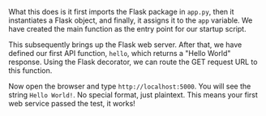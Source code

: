 What this does is it first imports the Flask package in `app.py`, then it
instantiates a Flask object, and finally, it assigns it to the `app` variable.
We have created the main function as the entry point for our startup script.

This subsequently brings up the Flask web server. After that, we have defined
our first API function, `hello`, which returns a "Hello World" response. Using
the Flask decorator, we can route the GET request URL to this function.

Now open the browser and type `http://localhost:5000`. You will see the string
`Hello World!`. No special format, just plaintext. This means your first web
service passed the test, it works!
